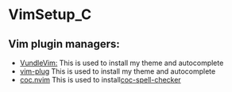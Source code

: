 # VimSetup_C

## Vim plugin managers:
* [VundleVim:](https://github.com/VundleVim/Vundle.vim)
  This is used to install my theme and autocomplete
* [vim-plug](https://github.com/junegunn/vim-plug?tab=readme-ov-file)
  This is used to install my theme and autocomplete
* [coc.nvim]([https://github.com/nvie/vim-flake8?tab=readme-ov-file](https://github.com/neoclide/coc.nvim))
  This is used to install[coc-spell-checker]([https://github.com/nvie/vim-flake8?tab=readme-ov-file](https://github.com/neoclide/coc.nvim)](https://github.com/iamcco/coc-spell-checker))
